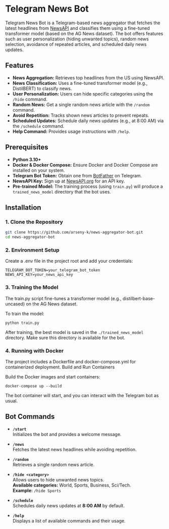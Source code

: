 # Telegram News Bot

Telegram News Bot is a Telegram-based news aggregator that fetches the latest headlines from [NewsAPI](https://newsapi.org) and classifies them using a fine-tuned transformer model (based on the AG News dataset). The bot offers features such as user personalization (hiding unwanted topics), random news selection, avoidance of repeated articles, and scheduled daily news updates.

## Features

- **News Aggregation:** Retrieves top headlines from the US using NewsAPI.
- **News Classification:** Uses a fine-tuned transformer model (e.g., DistilBERT) to classify news.
- **User Personalization:** Users can hide specific categories using the `/hide` command.
- **Random News:** Get a single random news article with the `/random` command.
- **Avoid Repetition:** Tracks shown news articles to prevent repeats.
- **Scheduled Updates:** Schedule daily news updates (e.g., at 8:00 AM) via the `/schedule` command.
- **Help Command:** Provides usage instructions with `/help`.


## Prerequisites

- **Python 3.10+**
- **Docker & Docker Compose:** Ensure Docker and Docker Compose are installed on your system.
- **Telegram Bot Token:** Obtain one from [BotFather](https://t.me/BotFather) on Telegram.
- **NewsAPI Key:** Sign up at [NewsAPI.org](https://newsapi.org) for an API key.
- **Pre-trained Model:** The training process (using `train.py`) will produce a `trained_news_model` directory that the bot uses.

## Installation

### 1. Clone the Repository

```bash
git clone https://github.com/arseny-k/news-aggregator-bot.git
cd news-aggregator-bot
```

### 2. Environment Setup

Create a .env file in the project root and add your credentials:

```
TELEGRAM_BOT_TOKEN=your_telegram_bot_token
NEWS_API_KEY=your_news_api_key
```

### 3. Training the Model

The train.py script fine-tunes a transformer model (e.g., distilbert-base-uncased) on the AG News dataset.

To train the model:

```
python train.py
```

After training, the best model is saved in the `./trained_news_model` directory. Make sure this directory is available for the bot.

### 4. Running with Docker

The project includes a Dockerfile and docker-compose.yml for containerized deployment.
Build and Run Containers

Build the Docker images and start containers:

```
docker-compose up --build
```
The bot container will start, and you can interact with the Telegram bot as usual.

## Bot Commands

- **`/start`**  
  Initializes the bot and provides a welcome message.

- **`/news`**  
  Fetches the latest news headlines while avoiding repetition.

- **`/random`**  
  Retrieves a single random news article.

- **`/hide <category>`**  
  Allows users to hide unwanted news topics.  
  **Available categories:** World, Sports, Business, Sci/Tech.  
  **Example:** `/hide Sports`

- **`/schedule`**  
  Schedules daily news updates at **8:00 AM** by default.

- **`/help`**  
  Displays a list of available commands and their usage.
